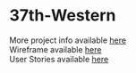# 37th-Western
More project info available [here](https://kristensimmons.github.io/ProjectPrep1/) <br>
Wireframe available [here](https://kristensimmons.github.io/ProjectPrep1/FinalProjectWireframe.pdf) <br>
User Stories available [here](https://github.com/KristenSimmons/ProjectPrep1/blob/main/UserStories.md)


